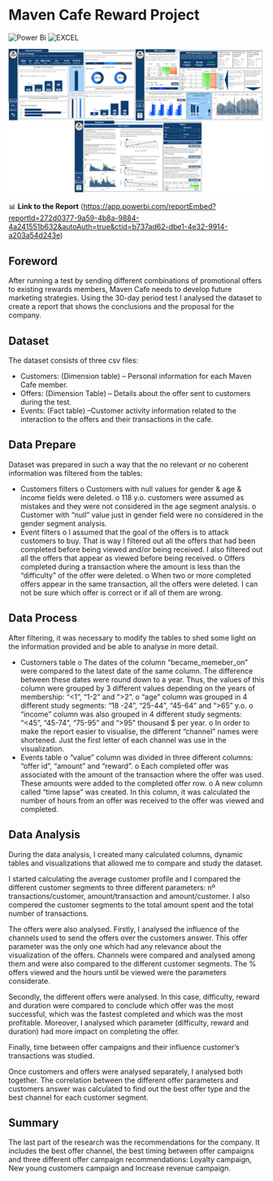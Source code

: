 # Maven Cafe Reward Project

![Power Bi](https://img.shields.io/badge/power_bi-F2C811?style=for-the-badge&logo=powerbi&logoColor=black)
![EXCEL](https://img.shields.io/badge/Microsoft_Excel-217346?style=for-the-badge&logo=microsoft-excel&logoColor=white)

![Report](https://raw.githubusercontent.com/AlvaroAlonsoLarre/MavenCafeRewardProject/refs/heads/main/ImagenPantallas.png)

📊 **Link to the Report** (https://app.powerbi.com/reportEmbed?reportId=272d0377-9a59-4b8a-9884-4a241551b632&autoAuth=true&ctid=b737ad62-dbe1-4e32-9914-a203a54d243e)

## Foreword
After running a test by sending different combinations of promotional offers to existing rewards members, Maven Cafe needs to develop future marketing strategies. Using the 30-day period test I analysed the dataset to create a report that shows the conclusions and the proposal for the company. 

## Dataset
The dataset consists of three csv files:
  -	Customers: (Dimension table) – Personal information for each Maven Cafe member.
  -	Offers: (Dimension Table) – Details about the offer sent to customers during the test.
  -	Events: (Fact table) –Customer activity information related to the interaction to the offers and their transactions in the cafe.

## Data Prepare
Dataset was prepared in such a way that the no relevant or no coherent information was filtered from the tables:
  -	Customers filters
    o	Customers with null values for gender & age & income fields were deleted.
    o	118 y.o. customers were assumed as mistakes and they were not considered in the age segment analysis.
    o	Customer with “null” value just in gender field were no considered in the gender segment analysis.
  -	Event filters
    o	I assumed that the goal of the offers is to attack customers to buy. That is way I filtered out all the offers that had been completed before being viewed and/or being received. I also filtered out all the offers that appear as viewed before being received.
    o	Offers completed during a transaction where the amount is less than the “difficulty” of the offer were deleted.
    o	 When two or more completed offers appear in the same transaction, all the offers were deleted. I can not be sure which offer is correct or if all of them are wrong.

## Data Process
After filtering, it was necessary to modify the tables to shed some light on the information provided and be able to analyse in more detail.
  -	Customers table
    o	The dates of the column “became_memeber_on” were compared to the latest date of the same column. The difference between these dates were round down to a year.  Thus, the values of this column were grouped by 3 different values depending on the years of membership: “<1”, “1-2” and ”>2”.
    o	“age” column was grouped in 4 different study segments: “18 -24”, “25-44”, “45-64” and “>65” y.o.
    o	“income” column was also grouped in 4 different study segments: “<45”, “45-74”, “75-95” and “>95” thousand $ per year.
    o	In order to make the report easier to visualise, the different “channel” names were shortened. Just the first letter of each channel was use in the visualization.
  -	Events table
    o	“value” column was divided in three different columns: “offer id”, “amount” and “reward”. 
    o	Each completed offer was associated with the amount of the transaction where the offer was used.  These amounts were added to the completed offer row.
    o	A new column called “time lapse” was created. In this column, it was calculated the number of hours from an offer was received to the offer was viewed and completed.

## Data Analysis
During the data analysis, I created many calculated columns, dynamic tables and visualizations that allowed me to compare and study the dataset.

I started calculating the average customer profile and I compared the different customer segments to three different parameters: nº transactions/customer, amount/transaction and amount/customer. I also compered the customer segments to the total amount spent and the total number of transactions.

The offers were also analysed. Firstly, I analysed the influence of the channels used to send the offers over the customers answer. This offer parameter was the only one which had any relevance about the visualization of the offers.
Channels were compared and analysed among them and were also compared to the different customer segments. The % offers viewed and the hours until be viewed were the parameters considerate.

Secondly, the different offers were analysed. In this case, difficulty, reward and duration were compared to conclude which offer was the most successful, which was the fastest completed and which was the most profitable.
Moreover, I analysed which parameter (difficulty, reward and duration) had more impact on completing the offer.

Finally, time between offer campaigns and their influence customer’s transactions was studied.

Once customers and offers were analysed separately, I analysed both together. The correlation between the different offer parameters and customers answer was calculated to find out the best offer type and the best channel for each customer segment.

## Summary
The last part of the research was the recommendations for the company. It includes the best offer channel, the best timing between offer campaigns and three different offer campaign recommendations: Loyalty campaign, New young customers campaign and Increase revenue campaign.

